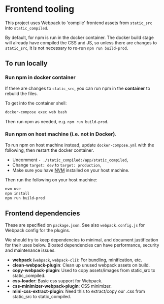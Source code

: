 # Frontend tooling

This project uses Webpack to 'compile' frontend assets from `static_src` into `static_compiled`. 

By default, for npm is run in the docker container. The docker build stage will already have compiled the CSS and JS, so unless there are changes to `static_src`, it is not necessary to re-run `npm run build-prod`. 


## To run locally

### Run npm in docker container

If there are changes to `static_src`, you can run npm in the **container** to rebuild the files.

To get into the container shell:

```bash
docker-compose exec web bash
```

Then run npm as needed, e.g. `npm run build-prod`. 


### Run npm on host machine (i.e. not in Docker). 

To run npm on host machine instead, update `docker-compose.yml` with the following, then restart the docker container.

- Uncomment `- ./static_compiled:/app/static_compiled`, 
- Change `target: dev` to `target: production`, 
- Make sure you have [NVM](https://github.com/nvm-sh/nvm) installed on your host machine. 


Then run the following on your host machine:

```bash
nvm use
npm install
npm run build-prod
```

## Frontend dependencies

These are specified on `package.json`. See also `webpack.config.js` for Webpack config for the plugins.

We should try to keep dependencies to minimal, and document justification for their uses below. Bloated dependencies can have performance, security and maintenance issues.

- **webpack** (`webpack`, `webpack-cli`): For bundling, minification, etc.
- **clean-webpack-plugin**: Clean up unused webpack assets on build.
- **copy-webpack-plugin**: Used to copy assets/images from static_src to static_compiled.
- **css-loader**: Basic css support for Webpack.
- **css-minimizer-webpack-plugin**: CSS minimizer.
- **mini-css-extract-plugin**: Need this to extract/copy our .css from static_src to static_compiled.
